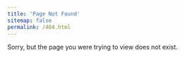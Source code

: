 ```yaml
---
title: 'Page Not Found'
sitemap: false
permalink: /404.html
---
```


Sorry, but the page you were trying to view does not exist.
